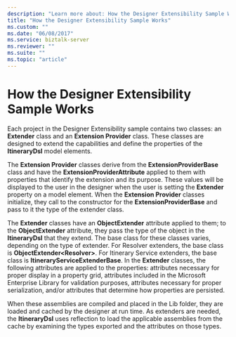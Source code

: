 ```yaml
---
description: "Learn more about: How the Designer Extensibility Sample Works"
title: "How the Designer Extensibility Sample Works"
ms.custom: ""
ms.date: "06/08/2017"
ms.service: biztalk-server
ms.reviewer: ""
ms.suite: ""
ms.topic: "article"
---
```

# How the Designer Extensibility Sample Works
Each project in the Designer Extensibility sample contains two classes: an **Extender** class and an **Extension Provider** class. These classes are designed to extend the capabilities and define the properties of the **ItineraryDsl** model elements.  
  
 The **Extension Provider** classes derive from the **ExtensionProviderBase** class and have the **ExtensionProviderAttribute** applied to them with properties that identify the extension and its purpose. These values will be displayed to the user in the designer when the user is setting the **Extender** property on a model element. When the **Extension Provider** classes initialize, they call to the constructor for the **ExtensionProviderBase** and pass to it the type of the extender class.  
  
 The **Extender** classes have an **ObjectExtender** attribute applied to them; to the **ObjectExtender** attribute, they pass the type of the object in the **ItineraryDsl** that they extend. The base class for these classes varies, depending on the type of extender. For Resolver extenders, the base class is **ObjectExtender\<Resolver\>**. For Itinerary Service extenders, the base class is **ItineraryServiceExtenderBase**. In the **Extender** classes, the following attributes are applied to the properties: attributes necessary for proper display in a property grid, attributes included in the Microsoft Enterprise Library for validation purposes, attributes necessary for proper serialization, and/or attributes that determine how properties are persisted.  
  
 When these assemblies are compiled and placed in the Lib folder, they are loaded and cached by the designer at run time. As extenders are needed, the **ItineraryDsl** uses reflection to load the applicable assemblies from the cache by examining the types exported and the attributes on those types.
